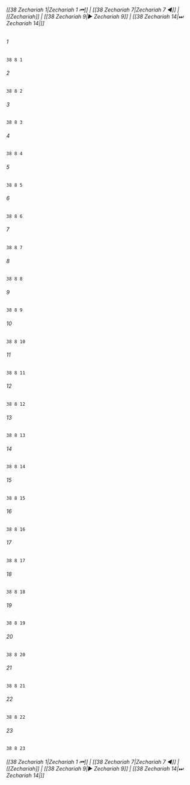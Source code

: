 
###### [[38 Zechariah 1|Zechariah 1 ⏮]] | [[38 Zechariah 7|Zechariah 7 ◀]] | [[Zechariah]] | [[38 Zechariah 9|▶ Zechariah 9]] | [[38 Zechariah 14|⏭ Zechariah 14|]]

###### 1
``` verse
38 8 1 
```
###### 2
``` verse
38 8 2 
```
###### 3
``` verse
38 8 3 
```
###### 4
``` verse
38 8 4 
```
###### 5
``` verse
38 8 5 
```
###### 6
``` verse
38 8 6 
```
###### 7
``` verse
38 8 7 
```
###### 8
``` verse
38 8 8 
```
###### 9
``` verse
38 8 9 
```
###### 10
``` verse
38 8 10 
```
###### 11
``` verse
38 8 11 
```
###### 12
``` verse
38 8 12 
```
###### 13
``` verse
38 8 13 
```
###### 14
``` verse
38 8 14 
```
###### 15
``` verse
38 8 15 
```
###### 16
``` verse
38 8 16 
```
###### 17
``` verse
38 8 17 
```
###### 18
``` verse
38 8 18 
```
###### 19
``` verse
38 8 19 
```
###### 20
``` verse
38 8 20 
```
###### 21
``` verse
38 8 21 
```
###### 22
``` verse
38 8 22 
```
###### 23
``` verse
38 8 23 
```

###### [[38 Zechariah 1|Zechariah 1 ⏮]] | [[38 Zechariah 7|Zechariah 7 ◀]] | [[Zechariah]] | [[38 Zechariah 9|▶ Zechariah 9]] | [[38 Zechariah 14|⏭ Zechariah 14|]]

